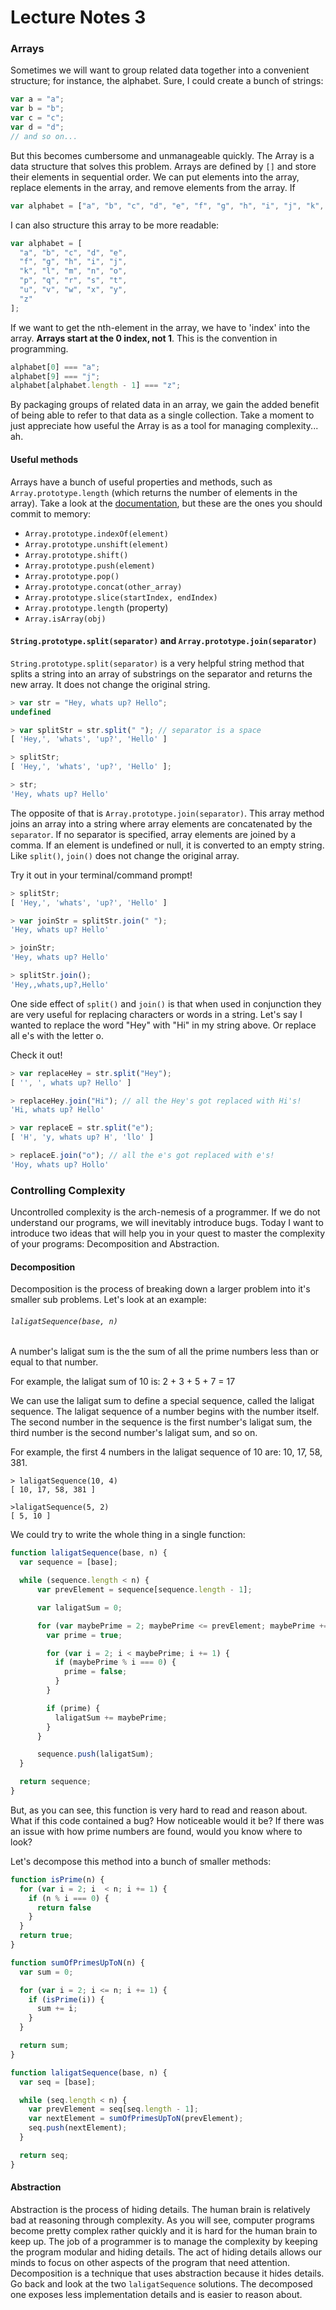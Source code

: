 # Lecture Notes 3

### Arrays

Sometimes we will want to group related data together into a convenient
structure; for instance, the alphabet. Sure, I could create a bunch of strings:

```javascript
var a = "a";
var b = "b";
var c = "c";
var d = "d";
// and so on...
```

But this becomes cumbersome and unmanageable quickly. The Array is a data
structure that solves this problem. Arrays are defined by `[]` and store their
elements in sequential order. We can put elements into the array, replace elements
in the array, and remove elements from the array. If

```javascript
var alphabet = ["a", "b", "c", "d", "e", "f", "g", "h", "i", "j", "k", "l", "m", "n", "o",  "p", "q", "r", "s", "t", "u", "v", "w", "x", "y", "z"];
```

I can also structure this array to be more readable:

```javascript
var alphabet = [
  "a", "b", "c", "d", "e",
  "f", "g", "h", "i", "j",
  "k", "l", "m", "n", "o",  
  "p", "q", "r", "s", "t",
  "u", "v", "w", "x", "y",
  "z"
];
```

If we want to get the nth-element in the array, we have to 'index' into the
array. **Arrays start at the 0 index, not 1**. This is the convention in
programming.

```javascript
alphabet[0] === "a";
alphabet[9] === "j";
alphabet[alphabet.length - 1] === "z";
```

By packaging groups of related data in an array, we gain the added benefit of
being able to refer to that data as a single collection. Take a moment to just
appreciate how useful the Array is as a tool for managing complexity... ah.

#### Useful methods

Arrays have a bunch of useful properties and methods, such as
`Array.prototype.length` (which returns the number of elements in the array).
Take a look at the [documentation](https://developer.mozilla.org/en-US/docs/Web/JavaScript/Reference/Global_Objects/Array),
but these are the ones you should commit to memory:

* `Array.prototype.indexOf(element)`
* `Array.prototype.unshift(element)`
* `Array.prototype.shift()`
* `Array.prototype.push(element)`
* `Array.prototype.pop()`
* `Array.prototype.concat(other_array)`
* `Array.prototype.slice(startIndex, endIndex)`
* `Array.prototype.length` (property)
* `Array.isArray(obj)`

#### `String.prototype.split(separator)` and `Array.prototype.join(separator)`

`String.prototype.split(separator)` is a very helpful string method that splits a string into an array of substrings on the separator and returns the new array. It does not change the original string.

```js
> var str = "Hey, whats up? Hello";
undefined

> var splitStr = str.split(" "); // separator is a space
[ 'Hey,', 'whats', 'up?', 'Hello' ]

> splitStr;
[ 'Hey,', 'whats', 'up?', 'Hello' ];

> str;
'Hey, whats up? Hello'
```

The opposite of that is `Array.prototype.join(separator)`. This array method joins an array into a string where array elements are concatenated by the `separator`. If no separator is specified, array elements are joined by a comma. If an element is undefined or null, it is converted to an empty string. Like `split()`, `join()` does not change the original array.

Try it out in your terminal/command prompt!

```js
> splitStr;
[ 'Hey,', 'whats', 'up?', 'Hello' ]

> var joinStr = splitStr.join(" ");
'Hey, whats up? Hello'

> joinStr;
'Hey, whats up? Hello'

> splitStr.join();
'Hey,,whats,up?,Hello'
```

One side effect of `split()` and `join()` is that when used in conjunction they are very useful for replacing characters or words in a string. Let's say I wanted to replace the word "Hey" with "Hi" in my string above. Or replace all e's with the letter o.

Check it out!

```js
> var replaceHey = str.split("Hey");
[ '', ', whats up? Hello' ]

> replaceHey.join("Hi"); // all the Hey's got replaced with Hi's!
'Hi, whats up? Hello'

> var replaceE = str.split("e");
[ 'H', 'y, whats up? H', 'llo' ]

> replaceE.join("o"); // all the e's got replaced with e's!
'Hoy, whats up? Hollo'
```

### Controlling Complexity

Uncontrolled complexity is the arch-nemesis of a programmer. If we do not
understand our programs, we will inevitably introduce bugs. Today I want to
introduce two ideas that will help you in your quest to master the complexity of
your programs: Decomposition and Abstraction.

#### Decomposition

Decomposition is the process of breaking down a larger problem into it's smaller
sub problems. Let's look at an example:

###### `laligatSequence(base, n)`

A number's laligat sum is the the sum of all the prime numbers less than or equal
to that number.

For example, the laligat sum of 10 is: 2 + 3 + 5 + 7 = 17

We can use the laligat sum to define a special sequence, called the laligat
sequence. The laligat sequence of a number begins with the number itself. The
second number in the sequence is the first number's laligat sum, the third
number is the second number's laligat sum, and so on.

For example, the first 4 numbers in the laligat sequence of 10 are: 10, 17, 58, 381.

```
> laligatSequence(10, 4)
[ 10, 17, 58, 381 ]

>laligatSequence(5, 2)
[ 5, 10 ]
```

We could try to write the whole thing in a single function:

```javascript
function laligatSequence(base, n) {
  var sequence = [base];

  while (sequence.length < n) {
      var prevElement = sequence[sequence.length - 1];

      var laligatSum = 0;

      for (var maybePrime = 2; maybePrime <= prevElement; maybePrime += 1) {
        var prime = true;

        for (var i = 2; i < maybePrime; i += 1) {
          if (maybePrime % i === 0) {
            prime = false;
          }
        }

        if (prime) {
          laligatSum += maybePrime;
        }
      }

      sequence.push(laligatSum);
  }

  return sequence;
}
```

But, as you can see, this function is very hard to read and reason about. What
if this code contained a bug? How noticeable would it be? If there was an issue
with how prime numbers are found, would you know where to look?

Let's decompose this method into a bunch of smaller methods:

```javascript
function isPrime(n) {
  for (var i = 2; i  < n; i += 1) {
    if (n % i === 0) {
      return false
    }
  }
  return true;
}

function sumOfPrimesUpToN(n) {
  var sum = 0;

  for (var i = 2; i <= n; i += 1) {
    if (isPrime(i)) {
      sum += i;
    }
  }

  return sum;
}

function laligatSequence(base, n) {
  var seq = [base];

  while (seq.length < n) {
    var prevElement = seq[seq.length - 1];
    var nextElement = sumOfPrimesUpToN(prevElement);
    seq.push(nextElement);
  }

  return seq;
}
```

#### Abstraction

Abstraction is the process of hiding details. The human brain is relatively bad
at reasoning through complexity. As you will see, computer programs become pretty
complex rather quickly and it is hard for the human brain to keep up. The job of
a programmer is to manage the complexity by keeping the program modular and
hiding details. The act of hiding details allows our minds to focus on other
aspects of the program that need attention. Decomposition is a technique that
uses abstraction because it hides details. Go back and look at the two
`laligatSequence` solutions. The decomposed one exposes less implementation
details and is easier to reason about.
